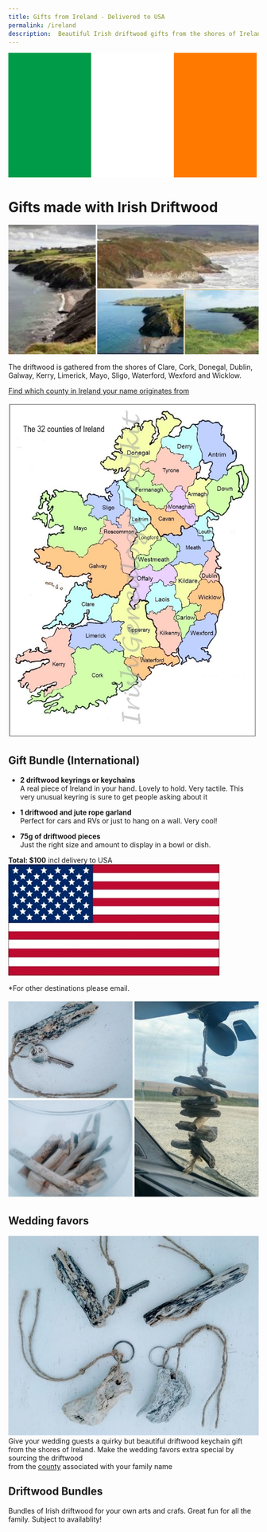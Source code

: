 ```yaml
---
title: Gifts from Ireland - Delivered to USA
permalink: /ireland
description:  Beautiful Irish driftwood gifts from the shores of Ireland
---
```

<IMG alt='Driftwood Art, Crafts and Gifts from Ireland' SRC='/ireland-flag-small.jpg' />


# Gifts made with Irish Driftwood 

![Coastline of Ireland](/assets/images/ireland1.jpg)

The driftwood is gathered from the shores of
 Clare, Cork, Donegal, Dublin, Galway, 
Kerry, Limerick, Mayo, Sligo, Waterford,
 Wexford and Wicklow.

[Find which county in Ireland your name originates from](/irish-american-names)

<a href="/irish-american-names"><img title="Counties of Ireland" src="/counties-of-ireland.jpg" class="big" /></a>


## Gift Bundle (International)
- __2 driftwood keyrings or keychains__ <br/>
A real piece of Ireland in your hand.
Lovely to hold.  Very tactile. This very unusual keyring is sure to get 
people asking about it

- __1 driftwood and jute rope garland__ <br/>
Perfect for cars and RVs or just to hang on a wall. Very cool!

- __75g of driftwood pieces__ <br/>
Just the right size and amount to display in a bowl or dish.

__Total: $100__ incl delivery to USA <img src="/usa-flag-small.jpg" title="USA Irish American" class="flag-icon" />


*For other destinations please email.

![Irish gifts](/assets/images/bundle-680.jpg)


## Wedding favors
![Iish Wedding Favor Gift from Ireland](/assets/images/keyring2-680.jpg)
Give your wedding guests a quirky but beautiful 
driftwood keychain gift from the shores of Ireland. 
Make the wedding favors extra special by sourcing the driftwood  
from the <a href="/irish-american-names">county</a> associated with your family name


## Driftwood Bundles 
Bundles of Irish driftwood for your own arts and crafs. Great fun for all the family. Subject to availablity!

